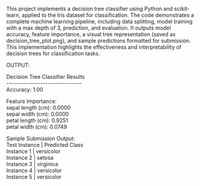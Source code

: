 This project implements a decision tree classifier using Python and scikit-learn, applied to the Iris dataset for classification. The code demonstrates a complete machine learning pipeline, including data splitting, model training with a max depth of 3, prediction, and evaluation. It outputs model accuracy, feature importance, a visual tree representation (saved as decision_tree_plot.png), and sample predictions formatted for submission. This implementation highlights the effectiveness and interpretability of decision trees for classification tasks.

OUTPUT:

Decision Tree Classifier Results<br/>
-------------------------------<br/>
Accuracy: 1.00<br/>

Feature Importance:<br/>
sepal length (cm): 0.0000<br/>
sepal width (cm): 0.0000<br/>
petal length (cm): 0.9251<br/>
petal width (cm): 0.0749<br/>

Sample Submission Output:<br/>
Test Instance | Predicted Class<br/>
Instance 1 | versicolor<br/>
Instance 2 | setosa<br/>
Instance 3 | virginica<br/>
Instance 4 | versicolor<br/>
Instance 5 | versicolor<br/>
